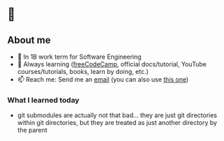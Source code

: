 # 👋

## About me
- 🏫 In 1B work term for Software Engineering<!-- and seeking a 4 month co-op job for the summer-->
- 🌱 Always learning ([freeCodeCamp](https://www.freecodecamp.org/dxaviud), official docs/tutorial, YouTube courses/tutorials, books, learn by doing, etc.)
- 📫 Reach me: Send me an [email](mailto:d83xu@uwaterloo.ca) (you can also use [this one](mailto:dxaviud@uwaterloo.ca))

### What I learned today

- git submodules are actually not that bad... they are just git directories within git directories, but they are treated as just another directory by the parent
